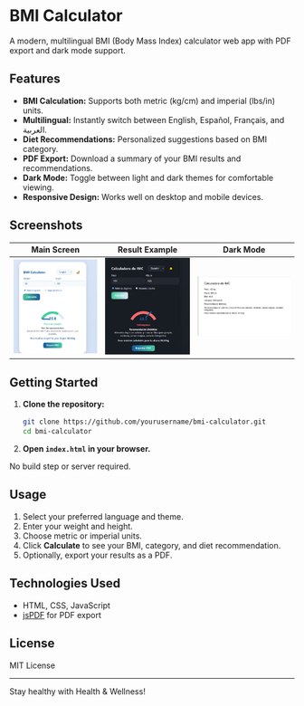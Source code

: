 # BMI Calculator

A modern, multilingual BMI (Body Mass Index) calculator web app with PDF export and dark mode support.

## Features

- **BMI Calculation:** Supports both metric (kg/cm) and imperial (lbs/in) units.
- **Multilingual:** Instantly switch between English, Español, Français, and العربية.
- **Diet Recommendations:** Personalized suggestions based on BMI category.
- **PDF Export:** Download a summary of your BMI results and recommendations.
- **Dark Mode:** Toggle between light and dark themes for comfortable viewing.
- **Responsive Design:** Works well on desktop and mobile devices.

## Screenshots

| Main Screen                        | Result Example                     | Dark Mode                          |
| ---------------------------------- | ---------------------------------- | ---------------------------------- |
| ![Screenshot 1](/1.png) | ![Screenshot 2](/2.png) | ![Screenshot 3](/3.png) |

## Getting Started

1. **Clone the repository:**

   ```sh
   git clone https://github.com/yourusername/bmi-calculator.git
   cd bmi-calculator
   ```

2. **Open `index.html` in your browser.**

No build step or server required.

## Usage

1. Select your preferred language and theme.
2. Enter your weight and height.
3. Choose metric or imperial units.
4. Click **Calculate** to see your BMI, category, and diet recommendation.
5. Optionally, export your results as a PDF.

## Technologies Used

- HTML, CSS, JavaScript
- [jsPDF](https://github.com/parallax/jsPDF) for PDF export

## License

MIT License

---

Stay healthy with Health & Wellness!
